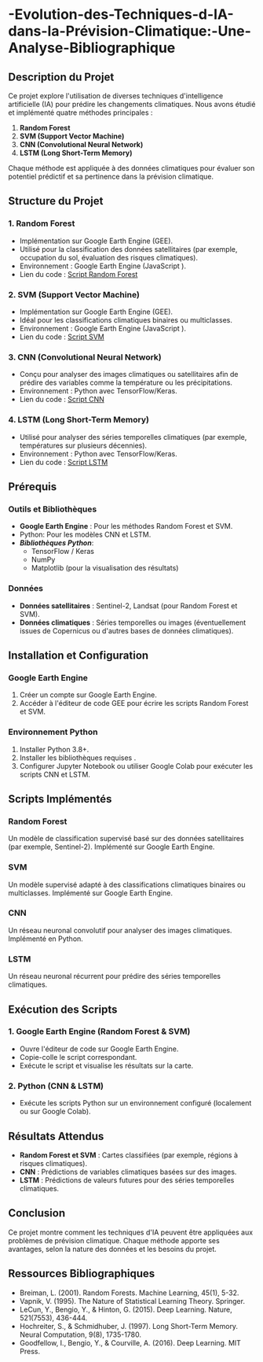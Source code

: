 # -Evolution-des-Techniques-d-IA-dans-la-Prévision-Climatique:-Une-Analyse-Bibliographique

## Description du Projet
Ce projet explore l'utilisation de diverses techniques d'intelligence artificielle (IA) pour prédire les changements climatiques. Nous avons étudié et implémenté quatre méthodes principales :

1. **Random Forest**
2. **SVM (Support Vector Machine)**
3. **CNN (Convolutional Neural Network)**
4. **LSTM (Long Short-Term Memory)**

Chaque méthode est appliquée à des données climatiques pour évaluer son potentiel prédictif et sa pertinence dans la prévision climatique.

## Structure du Projet

### 1. **Random Forest**
- Implémentation sur Google Earth Engine (GEE).
- Utilisé pour la classification des données satellitaires (par exemple, occupation du sol, évaluation des risques climatiques).
- Environnement : Google Earth Engine (JavaScript ).
- Lien du code : [Script Random Forest](https://github.com/EslemBouali/-volution-des-Techniques-d-IA-dans-la-Pr-vision-Climatique-Une-Analyse-Bibliographique/blob/Master/Random_Forest.js)

### 2. **SVM (Support Vector Machine)**
- Implémentation sur Google Earth Engine (GEE).
- Idéal pour les classifications climatiques binaires ou multiclasses.
- Environnement : Google Earth Engine (JavaScript ).
- Lien du code : [Script SVM](https://github.com/EslemBouali/-volution-des-Techniques-d-IA-dans-la-Pr-vision-Climatique-Une-Analyse-Bibliographique/blob/Master/SVM.js)

### 3. **CNN (Convolutional Neural Network)**
- Conçu pour analyser des images climatiques ou satellitaires afin de prédire des variables comme la température ou les précipitations.
- Environnement : Python avec TensorFlow/Keras.
- Lien du code : [Script CNN](https://github.com/EslemBouali/-volution-des-Techniques-d-IA-dans-la-Pr-vision-Climatique-Une-Analyse-Bibliographique/blob/Master/CNN.py)

### 4. **LSTM (Long Short-Term Memory)**
- Utilisé pour analyser des séries temporelles climatiques (par exemple, températures sur plusieurs décennies).
- Environnement : Python avec TensorFlow/Keras.
- Lien du code : [Script LSTM](https://github.com/EslemBouali/-volution-des-Techniques-d-IA-dans-la-Pr-vision-Climatique-Une-Analyse-Bibliographique/blob/Master/LSTM.py)

## Prérequis

### Outils et Bibliothèques
- **Google Earth Engine** : Pour les méthodes Random Forest et SVM.
- Python: Pour les modèles CNN et LSTM.
- ***Bibliothèques Python***:
  - TensorFlow / Keras
  - NumPy
  - Matplotlib (pour la visualisation des résultats)

### Données
- **Données satellitaires** : Sentinel-2, Landsat (pour Random Forest et SVM).
- **Données climatiques** : Séries temporelles ou images (éventuellement issues de Copernicus ou d'autres bases de données climatiques).

## Installation et Configuration

### Google Earth Engine
1. Créer un compte sur Google Earth Engine.
2. Accéder à l'éditeur de code GEE pour écrire les scripts Random Forest et SVM.

### Environnement Python
1. Installer Python 3.8+.
2. Installer les bibliothèques requises .
3. Configurer Jupyter Notebook ou utiliser Google Colab pour exécuter les scripts CNN et LSTM.

## Scripts Implémentés

### Random Forest
Un modèle de classification supervisé basé sur des données satellitaires (par exemple, Sentinel-2). Implémenté sur Google Earth Engine.

### SVM
Un modèle supervisé adapté à des classifications climatiques binaires ou multiclasses. Implémenté sur Google Earth Engine.

### CNN
Un réseau neuronal convolutif pour analyser des images climatiques. Implémenté en Python.

### LSTM
Un réseau neuronal récurrent pour prédire des séries temporelles climatiques.


## Exécution des Scripts

### 1. Google Earth Engine (Random Forest & SVM)
- Ouvre l'éditeur de code sur Google Earth Engine.
- Copie-colle le script correspondant.
- Exécute le script et visualise les résultats sur la carte.

### 2. Python (CNN & LSTM)
- Exécute les scripts Python sur un environnement configuré (localement ou sur Google Colab).

## Résultats Attendus
- **Random Forest et SVM** : Cartes classifiées (par exemple, régions à risques climatiques).
- **CNN** : Prédictions de variables climatiques basées sur des images.
- **LSTM** : Prédictions de valeurs futures pour des séries temporelles climatiques.

## Conclusion
Ce projet montre comment les techniques d'IA peuvent être appliquées aux problèmes de prévision climatique. Chaque méthode apporte ses avantages, selon la nature des données et les besoins du projet.

## Ressources Bibliographiques
- Breiman, L. (2001). Random Forests. Machine Learning, 45(1), 5-32.
- Vapnik, V. (1995). The Nature of Statistical Learning Theory. Springer.
- LeCun, Y., Bengio, Y., & Hinton, G. (2015). Deep Learning. Nature, 521(7553), 436-444.
- Hochreiter, S., & Schmidhuber, J. (1997). Long Short-Term Memory. Neural Computation, 9(8), 1735-1780.
- Goodfellow, I., Bengio, Y., & Courville, A. (2016). Deep Learning. MIT Press.



